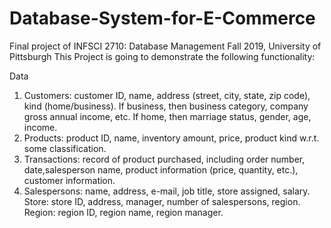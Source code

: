 # Database-System-for-E-Commerce
Final project of INFSCI 2710: Database Management Fall 2019, University of Pittsburgh
This Project is going to demonstrate the following functionality:

Data
1. Customers: customer ID, name, address (street, city, state, zip code), kind (home/business). If business, then business category, company gross annual income, etc. If home, then marriage status, gender, age, income.
2. Products: product ID, name, inventory amount, price, product kind w.r.t. some classification.
3. Transactions: record of product purchased, including order number, date,salesperson name, product information (price, quantity, etc.), customer information.
4. Salespersons: name, address, e-mail, job title, store assigned, salary. Store: store ID, address, manager, number of salespersons, region. Region: region ID, region name, region manager.
